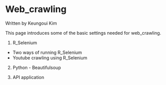 # Web_crawling

Written by Keungoui Kim

This page introduces some of the basic settings needed for web_crawling.

1. R_Selenium
- Two ways of running R_Selenium
- Youtube crawling using R_Selenium

2. Python - Beautifulsoup

3. API application 
